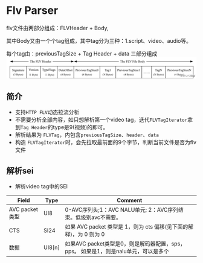 # Flv Parser
flv文件由两部分组成：FLVHeader + Body,

其中Body又由一个个tag组成，其中tag分为三种：1.script、video、audio等。

每个tag由：previousTagSize + Tag Header + data 三部分组成 
![flv协议内容](https://raw.githubusercontent.com/RussXia/flv-parser/master/doc/pic/flv-format.jpg)

## 简介
+ 支持`HTTP FLV`动态拉流分析
+ 不需要分析全部内容，如只想解析第一个video tag，迭代`FLVTagIterator`拿到`Tag Header`的type是9(视频)的即可。
+ 解析结果为 `FLVTag`，内包含`previousTagSize`、`header`、`data`
+ 构造 `FLVTagIterator`时，会先拉取最前面的9个字节，判断当前文件是否为flv文件

## 解析sei
+ 解析video tag中的SEI


| Field           | Type   | Comment                                                      |
| --------------- | ------ | ------------------------------------------------------------ |
| AVC packet 类型 | UI8    | 0-AVC序列头;1：AVC NALU单元; 2：AVC序列结束。低级别avc不需要。 |
| CTS             | SI24   | 如果 AVC packet 类型是 1，则为 cts 偏移(见下面的解释)，为 0 则为 0 |
| 数据            | UI8[n] | 如果AVC packet类型是0，则是解码器配置，sps，pps。 如果是1，则是nalu单元，可以是多个 |

